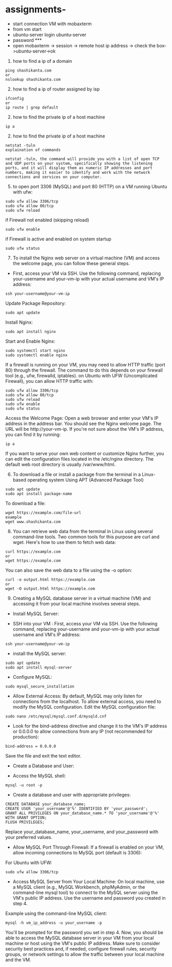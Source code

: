 # assignments-

- start connection VM with mobaxterm
- from vm start
- ubuntu-server login ubuntu-server
- password ***
- open mobaxterm -> session -> remote host ip address -> check the box->ubuntu-server->ok
  

1. how to find a ip of a domain 
```
ping shashikanta.com
or
nslookup shashikanta.com
```
2. how to find a ip of router assigned by isp
```
ifconfig
or
ip route | grep default

```
2. how to find the private ip of a host machine
```
ip a
```
2. how to find the private ip of a host machine
```
netstat -tuln
explaination of commands

netstat -tuln, the command will provide you with a list of open TCP and UDP ports on your system, specifically showing the listening ports, and it will display them as numeric IP addresses and port numbers, making it easier to identify and work with the network connections and services on your computer.
```
5. to open port 3306 (MySQL) and port 80 (HTTP) on a VM running Ubuntu with ufw:
```
sudo ufw allow 3306/tcp
sudo ufw allow 80/tcp
sudo ufw reload
```
if Firewall not enabled (skipping reload)
```
sudo ufw enable
```
if Firewall is active and enabled on system startup
```
sudo ufw status
```

 
7. To install the Nginx web server on a virtual machine (VM) and access the welcome page, you can follow these general steps.

- First, access your VM via SSH. Use the following command, replacing your-username and your-vm-ip with your actual username and VM's IP address:
```
ssh your-username@your-vm-ip
```
Update Package Repository:
```
sudo apt update
```
Install Nginx:
```
sudo apt install nginx
```
Start and Enable Nginx:
```
sudo systemctl start nginx
sudo systemctl enable nginx
```
If a firewall is running on your VM, you may need to allow HTTP traffic (port 80) through the firewall. The command to do this depends on your firewall tool (e.g., ufw, firewalld, iptables).
on Ubuntu with UFW (Uncomplicated Firewall), you can allow HTTP traffic with:
```
sudo ufw allow 3306/tcp
sudo ufw allow 80/tcp
sudo ufw reload
sudo ufw enable
sudo ufw status
```
Access the Welcome Page:
Open a web browser and enter your VM's IP address in the address bar. You should see the Nginx welcome page. The URL will be http://your-vm-ip.
If you're not sure about the VM's IP address, you can find it by running:
```
ip a
```

If you want to serve your own web content or customize Nginx further, you can edit the configuration files located in the /etc/nginx directory. 
The default web root directory is usually /var/www/html.

6. To download a file or install a package from the terminal in a Linux-based operating system Using APT (Advanced Package Tool) 
```
sudo apt update
sudo apt install package-name
```
To download a file:
```
wget https://example.com/file-url
example
wget www.shashikanta.com
```
8. You can retrieve web data from the terminal in Linux using several command-line tools.
Two common tools for this purpose are curl and wget. Here's how to use them to fetch web data:

```
curl https://example.com
or
wget https://example.com
```
You can also save the web data to a file using the -o option:

```
curl -o output.html https://example.com
or
wget -O output.html https://example.com
```

9. Creating a MySQL database server in a virtual machine (VM) and accessing it from your local machine involves several steps.

- Install MySQL Server:

- SSH into your VM : First, access your VM via SSH. Use the following command, replacing your-username and your-vm-ip with your actual username and VM's IP address:
```
ssh your-username@your-vm-ip
```
- install the MySQL server:
 ```
sudo apt update
sudo apt install mysql-server
 ```
- Configure MySQL:
```
sudo mysql_secure_installation

```
- Allow External Access: By default, MySQL may only listen for connections from the localhost. To allow external access, you need to modify the MySQL configuration. Edit the MySQL configuration file:
```
sudo nano /etc/mysql/mysql.conf.d/mysqld.cnf

```
- Look for the bind-address directive and change it to the VM's IP address or 0.0.0.0 to allow connections from any IP (not recommended for production):
```
bind-address = 0.0.0.0

```
Save the file and exit the text editor.

- Create a Database and User:

- Access the MySQL shell:
```
mysql -u root -p

```
- Create a database and user with appropriate privileges:
```
CREATE DATABASE your_database_name;
CREATE USER 'your_username'@'%' IDENTIFIED BY 'your_password';
GRANT ALL PRIVILEGES ON your_database_name.* TO 'your_username'@'%' WITH GRANT OPTION;
FLUSH PRIVILEGES;

```
Replace your_database_name, your_username, and your_password with your preferred values.

- Allow MySQL Port Through Firewall: If a firewall is enabled on your VM, allow incoming connections to MySQL port (default is 3306):

For Ubuntu with UFW:
```
sudo ufw allow 3306/tcp

```
- Access MySQL Server from Your Local Machine: On  local machine, use a MySQL client (e.g., MySQL Workbench, phpMyAdmin, or the command-line mysql tool) to connect to the MySQL server using the VM's public IP address. Use the username and password you created in step 4.

Example using the command-line MySQL client:
```
mysql -h vm_ip_address -u your_username -p

```
You'll be prompted for the password you set in step 4.
Now, you should be able to access the MySQL database server in your VM from your local machine or host using the VM's public IP address. Make sure to consider security best practices and, if needed, configure firewall rules, security groups, or network settings to allow the traffic between your local machine and the VM.
